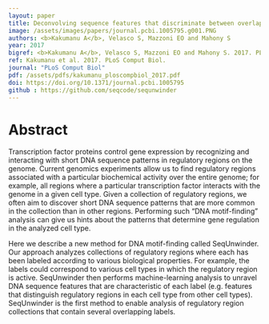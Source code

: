 ```yaml
---
layout: paper
title: Deconvolving sequence features that discriminate between overlapping regulatory annotations.
image: /assets/images/papers/journal.pcbi.1005795.g001.PNG
authors: <b>Kakumanu A</b>, Velasco S, Mazzoni EO and Mahony S
year: 2017
bigref: <b>Kakumanu A</b>, Velasco S, Mazzoni EO and Mahony S. 2017. PLoS Comput Biol.
ref: Kakumanu et al. 2017. PLoS Comput Biol.
journal: "PLoS Comput Biol"
pdf: /assets/pdfs/kakumanu_ploscompbiol_2017.pdf
doi: https://doi.org/10.1371/journal.pcbi.1005795
github : https://github.com/seqcode/sequnwinder
---
```


# Abstract

Transcription factor proteins control gene expression by recognizing and interacting with short DNA sequence patterns in regulatory regions on the genome. Current genomics experiments allow us to find regulatory regions associated with a particular biochemical activity over the entire genome; for example, all regions where a particular transcription factor interacts with the genome in a given cell type. Given a collection of regulatory regions, we often aim to discover short DNA sequence patterns that are more common in the collection than in other regions. Performing such “DNA motif-finding” analysis can give us hints about the patterns that determine gene regulation in the analyzed cell type.

Here we describe a new method for DNA motif-finding called SeqUnwinder. Our approach analyzes collections of regulatory regions where each has been labeled according to various biological properties. For example, the labels could correspond to various cell types in which the regulatory region is active. SeqUnwinder then performs machine-learning analysis to unravel DNA sequence features that are characteristic of each label (e.g. features that distinguish regulatory regions in each cell type from other cell types). SeqUnwinder is the first method to enable analysis of regulatory region collections that contain several overlapping labels.